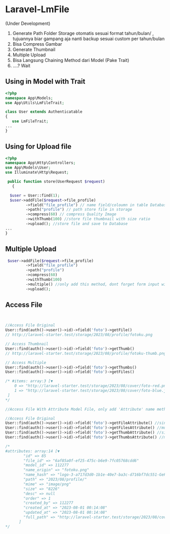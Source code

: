 # Laravel-LmFile
(Under Development)

1. Generate Path Folder Storage otomatis sesuai format tahun/bulan/ , tujuannya biar gampang aja nanti backup sesuai custom per tahun/bulan
2. Bisa Compress Gambar
3. Generate Thumbnail
4. Multiple Upload
5. Bisa Langsung Chaining Method dari Model (Pake Trait)
6. ....? Wait


## Using in Model with Trait

```php
<?php
namespace App\Models;
use App\Utils\LmFileTrait;

class User extends Authenticatable
{
   use LmFileTrait;
...
}

```

## Using for Upload file

```php
<?php
namespace App\Http\Controllers;
use App\Models\User;
use Illuminate\Http\Request;

 public function store(UserRequest $request)
   {

  $user = User::find(1);
  $user->addFile($request->file_profile)
         ->field("file_profile") // name field/coloumn in table Database 
         ->path("profile") // path store file in storage 
         ->compress(60) // compress Quality Image
         ->withThumb(100) //store file thumbnail with size ratio
         ->upload(); //store file and save to Database
...
}
```

## Multiple Upload
```php
 $user->addFile($request->file_profile)
         ->field("file_profile") 
         ->path("profile") 
         ->compress(60) 
         ->withThumb(100) 
         ->multiple() //only add this method, dont forget form input with array file value 
         ->upload(); 

```

## Access File
```php


//Access File Original
User::find(auth()->user()->id)->field('foto')->getFile()
// http://laravel-starter.test/storage/2023/08/profile/fotoku.png

// Access Thumbnail
User::find(auth()->user()->id)->field('foto')->getThumb()
// http://laravel-starter.test/storage/2023/08/profile/fotoku-thumb.png

// Access Multiple
User::find(auth()->user()->id)->field('foto')->getThumbs()
User::find(auth()->user()->id)->field('foto')->getFiles()

/* #items: array:3 [▼
    0 => "http://laravel-starter.test/storage/2023/08/cover/foto-red.png"
    1 => "http://laravel-starter.test/storage/2023/08/cover/foto-blue.jpg"
 ]
*/

//Access File With Attribute Model File, only add 'Attribute' name method 

//Access File Original
User::find(auth()->user()->id)->field('foto')->getFileAttribute() //single
User::find(auth()->user()->id)->field('foto')->getFilesAttribute() //multiple
User::find(auth()->user()->id)->field('foto')->getThumbAttribute() //single
User::find(auth()->user()->id)->field('foto')->getThumbsAttribute() //multiple

/*
#attributes: array:14 [▼
        "id" => 85
        "file_id" => "6af85a0f-ef25-475c-b6e9-7fc05768cdd6"
        "model_id" => 112277
        "name_origin" => "fotoku.png"
        "name_hash" => "logo-3-a717d3d0-1b1e-40e7-ba3c-d716bf7dc551-GeFsZqOfbod5dOGj7VaIr0zuCGxAjtrDWUZ51XOIkWZ1q5aXuI.png"
        "path" => "2023/08/profile/"
        "mime" => "image/png"
        "size" => "8226"
        "desc" => null
        "order" => 1
        "created_by" => 112277
        "created_at" => "2023-08-01 00:14:08"
        "updated_at" => "2023-08-01 00:14:08"
        "full_path" => "http://laravel-starter.test/storage/2023/08/cover/fotoku.jpg"
      ]
*/
```



